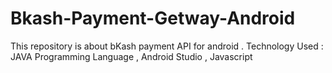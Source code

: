 # Bkash-Payment-Getway-Android
This repository is about bKash payment API for android . Technology Used : JAVA Programming Language , Android Studio , Javascript 
